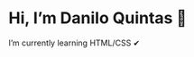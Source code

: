 <h1>Hi, I’m Danilo Quintas 👋</h1>
I’m currently learning HTML/CSS ✔


<!---
DaniloQuintas/DaniloQuintas is a ✨ special ✨ repository because its `README.md` (this file) appears on your GitHub profile.
You can click the Preview link to take a look at your changes.
--->
